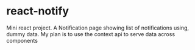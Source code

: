 # react-notify

Mini react project. A Notification page showing list of notifications using, dummy data. My plan is to use the context api to serve data across components
